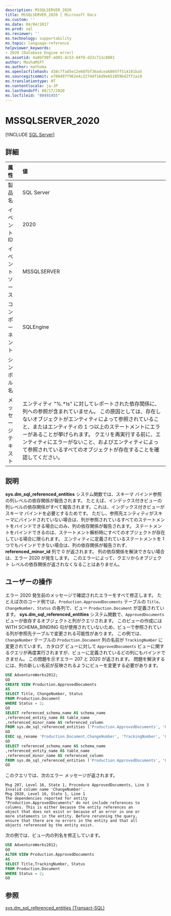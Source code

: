 ```yaml
---
description: MSSQLSERVER_2020
title: MSSQLSERVER_2020 | Microsoft Docs
ms.custom: ''
ms.date: 04/04/2017
ms.prod: sql
ms.reviewer: ''
ms.technology: supportability
ms.topic: language-reference
helpviewer_keywords:
- 2020 (Database Engine error)
ms.assetid: 4a8bf90f-a083-4c53-84f0-d23c711c8081
author: MashaMSFT
ms.author: mathoma
ms.openlocfilehash: d38c7fad5e12e68fbf36a4cea6805ff514101ba5
ms.sourcegitcommit: e700497f962e4c2274df16d9e651059b42ff1a10
ms.translationtype: HT
ms.contentlocale: ja-JP
ms.lasthandoff: 08/17/2020
ms.locfileid: "88491455"
---
```

# <a name="mssqlserver_2020"></a>MSSQLSERVER_2020
 [!INCLUDE [SQL Server](../../includes/applies-to-version/sqlserver.md)]
  
## <a name="details"></a>詳細  
  
| 属性 | 値 |  
| :-------- | :---- |  
|製品名|SQL Server|  
|イベント ID|2020|  
|イベント ソース|MSSQLSERVER|  
|コンポーネント|SQLEngine|  
|シンボル名||  
|メッセージ テキスト|エンティティ "%.*ls" に対してレポートされた依存関係に、列への参照が含まれていません。 この原因としては、存在しないオブジェクトがエンティティによって参照されていること、またはエンティティの 1 つ以上のステートメントにエラーがあることが挙げられます。  クエリを再実行する前に、エンティティにエラーがないこと、およびエンティティによって参照されているすべてのオブジェクトが存在することを確認してください。|  
  
## <a name="explanation"></a>説明  
**sys.dm_sql_referenced_entities** システム関数では、スキーマ バインド参照の列レベルの依存関係が報告されます。 たとえば、インデックス付きビューの列レベルの依存関係がすべて報告されます。これは、インデックス付きビューがスキーマ バインドを必要とするためです。 ただし、参照先エンティティがスキーマにバインドされていない場合は、列が参照されているすべてのステートメントをバインドできる場合にのみ、列の依存関係が報告されます。 ステートメントをバインドできるのは、ステートメント解析時にすべてのオブジェクトが存在している場合に限られます。 エンティティに定義されているステートメントを 1 つでもバインドできない場合は、列の依存関係が報告されず、**referenced_minor_id** 列で 0 が返されます。 列の依存関係を解決できない場合は、エラー 2020 が発生します。 このエラーによって、クエリからオブジェクト レベルの依存関係が返されなくなることはありません。  
  
## <a name="user-action"></a>ユーザーの操作  
エラー 2020 発生前のメッセージで確認されたエラーをすべて修正します。 たとえば次のコード例では、`Production.ApprovedDocuments` テーブルの `Title`、`ChangeNumber`、`Status` の各列で、ビュー `Production.Document` が定義されています。 **sys.dm_sql_referenced_entities** システム関数で、`ApprovedDocuments` ビューが依存するオブジェクトと列がクエリされます。 このビューの作成には WITH SCHEMA_BINDING 句が使用されていないため、ビューで参照されている列が参照先テーブルで変更される可能性があります。 この例では、`ChangeNumber` テーブルの `Production.Document` 列の名前が `TrackingNumber` に変更されています。 カタログ ビューに対して `ApprovedDocuments` ビューに関するクエリが再度実行されますが、ビューに定義されているどの列にもバインドできません。 この問題を示すエラー 207 と 2020 が返されます。 問題を解決するには、列の新しい名前が反映されるようにビューを変更する必要があります。  
  
```sql
USE AdventureWorks2012;  
GO  
CREATE VIEW Production.ApprovedDocuments  
AS  
SELECT Title, ChangeNumber, Status  
FROM Production.Document  
WHERE Status = 2;  
GO  
SELECT referenced_schema_name AS schema_name  
,referenced_entity_name AS table_name  
,referenced_minor_name AS referenced_column  
FROM sys.dm_sql_referenced_entities ('Production.ApprovedDocuments', 'OBJECT');  
GO  
EXEC sp_rename 'Production.Document.ChangeNumber', 'TrackingNumber', 'COLUMN';  
GO  
SELECT referenced_schema_name AS schema_name  
,referenced_entity_name AS table_name  
,referenced_minor_name AS referenced_column  
FROM sys.dm_sql_referenced_entities ('Production.ApprovedDocuments', 'OBJECT');  
GO
```
  
このクエリでは、次のエラー メッセージが返されます。  
  
```
Msg 207, Level 16, State 1, Procedure ApprovedDocuments, Line 3  
Invalid column name 'ChangeNumber'.  
Msg 2020, Level 16, State 1, Line 1  
The dependencies reported for entity  
"Production.ApprovedDocuments" do not include references to  
columns. This is either because the entity references an  
object that does not exist or because of an error in one or  
more statements in the entity. Before rerunning the query,  
ensure that there are no errors in the entity and that all  
objects referenced by the entity exist.
```
  
次の例では、ビュー内の列名を修正しています。  
  
```sql
USE AdventureWorks2012;  
GO  
ALTER VIEW Production.ApprovedDocuments  
AS  
SELECT Title,TrackingNumber, Status  
FROM Production.Document  
WHERE Status = 2;  
GO
```
  
## <a name="see-also"></a>参照  
[sys.dm_sql_referenced_entities &#40;Transact-SQL&#41;](~/relational-databases/system-dynamic-management-views/sys-dm-sql-referenced-entities-transact-sql.md)  
  
